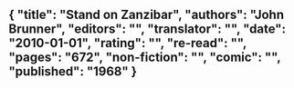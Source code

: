 {
 "title": "Stand on Zanzibar",
 "authors": "John Brunner",
 "editors": "",
 "translator": "",
 "date": "2010-01-01",
 "rating": "",
 "re-read": "",
 "pages": "672",
 "non-fiction": "",
 "comic": "",
 "published": "1968"
}
---

